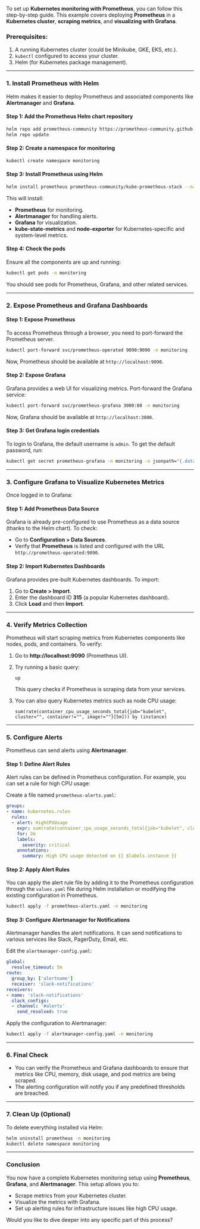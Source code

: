 To set up **Kubernetes monitoring with Prometheus**, you can follow this step-by-step guide. This example covers deploying **Prometheus** in a **Kubernetes cluster**, **scraping metrics**, and **visualizing with Grafana**.

### **Prerequisites:**
1. A running Kubernetes cluster (could be Minikube, GKE, EKS, etc.).
2. `kubectl` configured to access your cluster.
3. Helm (for Kubernetes package management).

---

### **1. Install Prometheus with Helm**
Helm makes it easier to deploy Prometheus and associated components like **Alertmanager** and **Grafana**.

#### **Step 1: Add the Prometheus Helm chart repository**
```bash
helm repo add prometheus-community https://prometheus-community.github.io/helm-charts
helm repo update
```

#### **Step 2: Create a namespace for monitoring**
```bash
kubectl create namespace monitoring
```

#### **Step 3: Install Prometheus using Helm**
```bash
helm install prometheus prometheus-community/kube-prometheus-stack --namespace monitoring
```

This will install:
- **Prometheus** for monitoring.
- **Alertmanager** for handling alerts.
- **Grafana** for visualization.
- **kube-state-metrics** and **node-exporter** for Kubernetes-specific and system-level metrics.

#### **Step 4: Check the pods**
Ensure all the components are up and running:
```bash
kubectl get pods -n monitoring
```
You should see pods for Prometheus, Grafana, and other related services.

---

### **2. Expose Prometheus and Grafana Dashboards**

#### **Step 1: Expose Prometheus**
To access Prometheus through a browser, you need to port-forward the Prometheus server.
```bash
kubectl port-forward svc/prometheus-operated 9090:9090 -n monitoring
```
Now, Prometheus should be available at `http://localhost:9090`.

#### **Step 2: Expose Grafana**
Grafana provides a web UI for visualizing metrics. Port-forward the Grafana service:
```bash
kubectl port-forward svc/prometheus-grafana 3000:80 -n monitoring
```
Now, Grafana should be available at `http://localhost:3000`.

#### **Step 3: Get Grafana login credentials**
To login to Grafana, the default username is `admin`. To get the default password, run:
```bash
kubectl get secret prometheus-grafana -n monitoring -o jsonpath="{.data.admin-password}" | base64 --decode
```

---

### **3. Configure Grafana to Visualize Kubernetes Metrics**
Once logged in to Grafana:

#### **Step 1: Add Prometheus Data Source**
Grafana is already pre-configured to use Prometheus as a data source (thanks to the Helm chart). To check:
- Go to **Configuration > Data Sources**.
- Verify that **Prometheus** is listed and configured with the URL `http://prometheus-operated:9090`.

#### **Step 2: Import Kubernetes Dashboards**
Grafana provides pre-built Kubernetes dashboards. To import:
1. Go to **Create > Import**.
2. Enter the dashboard ID **315** (a popular Kubernetes dashboard).
3. Click **Load** and then **Import**.

---

### **4. Verify Metrics Collection**
Prometheus will start scraping metrics from Kubernetes components like nodes, pods, and containers. To verify:
1. Go to **http://localhost:9090** (Prometheus UI).
2. Try running a basic query:
   ```promQL
   up
   ```
   This query checks if Prometheus is scraping data from your services.

3. You can also query Kubernetes metrics such as node CPU usage:
   ```promQL
   sum(rate(container_cpu_usage_seconds_total{job="kubelet", cluster="", container!="", image!=""}[5m])) by (instance)
   ```

---

### **5. Configure Alerts**
Prometheus can send alerts using **Alertmanager**.

#### **Step 1: Define Alert Rules**
Alert rules can be defined in Prometheus configuration. For example, you can set a rule for high CPU usage:

Create a file named `prometheus-alerts.yaml`:
```yaml
groups:
- name: kubernetes.rules
  rules:
  - alert: HighCPUUsage
    expr: sum(rate(container_cpu_usage_seconds_total{job="kubelet", cluster="", container!="", image!=""}[5m])) by (instance) > 0.9
    for: 2m
    labels:
      severity: critical
    annotations:
      summary: High CPU usage detected on {{ $labels.instance }}
```

#### **Step 2: Apply Alert Rules**
You can apply the alert rule file by adding it to the Prometheus configuration through the `values.yaml` file during Helm installation or modifying the existing configuration in Prometheus.

```bash
kubectl apply -f prometheus-alerts.yaml -n monitoring
```

#### **Step 3: Configure Alertmanager for Notifications**
Alertmanager handles the alert notifications. It can send notifications to various services like Slack, PagerDuty, Email, etc.

Edit the `alertmanager-config.yaml`:
```yaml
global:
  resolve_timeout: 5m
route:
  group_by: ['alertname']
  receiver: 'slack-notifications'
receivers:
- name: 'slack-notifications'
  slack_configs:
  - channel: '#alerts'
    send_resolved: true
```

Apply the configuration to Alertmanager:
```bash
kubectl apply -f alertmanager-config.yaml -n monitoring
```

---

### **6. Final Check**
- You can verify the Prometheus and Grafana dashboards to ensure that metrics like CPU, memory, disk usage, and pod metrics are being scraped.
- The alerting configuration will notify you if any predefined thresholds are breached.

---

### **7. Clean Up (Optional)**
To delete everything installed via Helm:
```bash
helm uninstall prometheus -n monitoring
kubectl delete namespace monitoring
```

---

### **Conclusion**
You now have a complete Kubernetes monitoring setup using **Prometheus**, **Grafana**, and **Alertmanager**. This setup allows you to:
- Scrape metrics from your Kubernetes cluster.
- Visualize the metrics with Grafana.
- Set up alerting rules for infrastructure issues like high CPU usage.

Would you like to dive deeper into any specific part of this process?